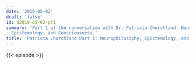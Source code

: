 ```yaml
---
date: '2019-05-02'
draft: 'false'
id: d2019-05-02-pt1
summary: 'Part 1 of the conversation with Dr. Patricia Churchland: Neurophilosophy,
  Epistemology, and Consciousness.'
title: 'Patricia Churchland Part 1: Neurophilosophy, Epistemology, and Consciousness'
---
```

{{< episode >}}
